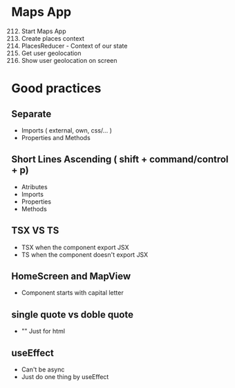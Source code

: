 # Maps App

212. Start Maps App
213. Create places context
214. PlacesReducer - Context of our state
215. Get user geolocation
216. Show user geolocation on screen

# Good practices

## Separate

- Imports ( external, own, css/... )
- Properties and Methods

## Short Lines Ascending ( shift + command/control + p)

- Atributes
- Imports
- Properties
- Methods

## TSX VS TS

- TSX when the component export JSX
- TS when the component doesn't export JSX

## HomeScreen and MapView
- Component starts with capital letter

## single quote vs doble quote
- "" Just for html

## useEffect
- Can't be async
- Just do one thing by useEffect